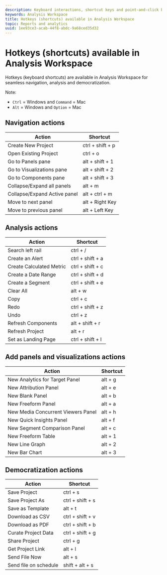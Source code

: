 ```yaml
---
description: Keyboard interactions, shortcut keys and point-and-click behaviors available in Analysis Workspace.
keywords: Analysis Workspace
title: Hotkeys (shortcuts) available in Analysis Workspace
topic: Reports and analytics
uuid: 1ee93ce3-acab-44f8-abdc-9a68ced35d32
---
```


# Hotkeys (shortcuts) available in Analysis Workspace

Hotkeys (keyboard shortcuts) are available in Analysis Workspace for seamless navigation, analysis and democratization.

Note: 
* `Ctrl` = Windows and `Command` = Mac 
* `Alt` = Windows and `Option` = Mac 

## Navigation actions

|Action|Shortcut|
|---|---|
|Create New Project|ctrl + shift + p|
|Open Existing Project|ctrl + o|
|Go to Panels pane|alt + shift + 1|
|Go to Visualizations pane|alt + shift + 2|
|Go to Components pane|alt + shift + 3|
|Collapse/Expand all panels|alt + m|
|Collapse/Expand Active panel|alt + ctrl + m|
|Move to next panel|alt + Right Key|
|Move to previous panel|alt + Left Key|

## Analysis actions

|Action|Shortcut|
|---|---|
|Search left rail|ctrl + /|
|Create an Alert|ctrl + shift + a|
|Create Calculated Metric|ctrl + shift + c|
|Create a Date Range|ctrl + shift + d|
|Create a Segment|ctrl + shift + e|
|Clear All|alt + w|
|Copy|ctrl + c|
|Redo|ctrl + shift + z|
|Undo|ctrl + z|
|Refresh Components|alt + shift + r|
|Refresh Project|alt + r|
|Set as Landing Page|ctrl + shift + l|

## Add panels and visualizations actions

|Action|Shortcut|
|---|---|
|New Analytics for Target Panel|alt + g|
|New Attribution Panel|alt + e|
|New Blank Panel|alt + b|
|New Freeform Panel|alt + a|
|New Media Concurrent Viewers Panel|alt + h|
|New Quick Insights Panel|alt + f|
|New Segment Comparison Panel|alt + c|
|New Freeform Table|alt + 1|
|New Line Graph|alt + 2|
|New Bar Chart|alt + 3|

## Democratization actions

|Action|Shortcut|
|---|---|
|Save Project|ctrl + s|
|Save Project As|ctrl + shift + s|
|Save as Template|alt + t|
|Download as CSV|ctrl + shift + v|
|Download as PDF|ctrl + shift + b|
|Curate Project Data|ctrl + shift + g|
|Share Project|ctrl + g|
|Get Project Link|alt + l|
|Send File Now|alt + s|
|Send file on schedule|shift + alt + s|
